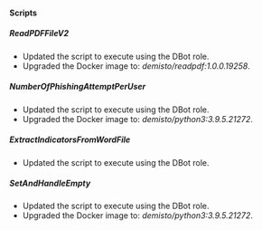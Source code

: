 
#### Scripts
##### ReadPDFFileV2
- Updated the script to execute using the DBot role.
- Upgraded the Docker image to: *demisto/readpdf:1.0.0.19258*.
##### NumberOfPhishingAttemptPerUser
- Updated the script to execute using the DBot role.
- Upgraded the Docker image to: *demisto/python3:3.9.5.21272*.
##### ExtractIndicatorsFromWordFile
- Updated the script to execute using the DBot role.
##### SetAndHandleEmpty
- Updated the script to execute using the DBot role.
- Upgraded the Docker image to: *demisto/python3:3.9.5.21272*.